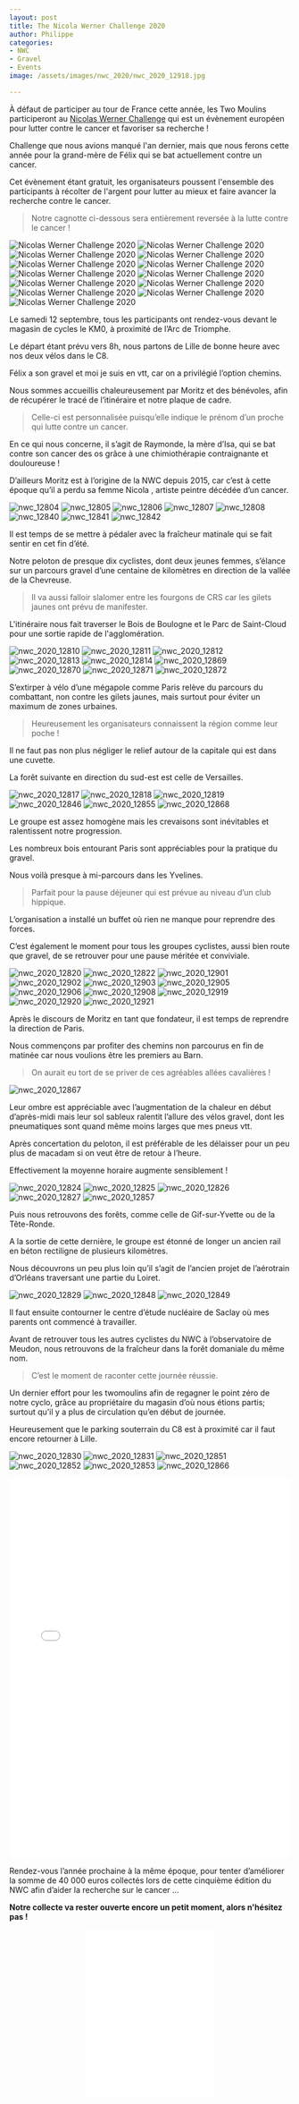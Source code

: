 ```yaml
---
layout: post
title: The Nicola Werner Challenge 2020
author: Philippe
categories:
- NWC
- Gravel
- Events
image: /assets/images/nwc_2020/nwc_2020_12918.jpg

---
```

À défaut de participer au tour de France cette année, les Two Moulins participeront au [Nicolas Werner Challenge](https://www.thenwc.org) qui est un évènement européen pour lutter contre le cancer et favoriser sa recherche !

Challenge que nous avions manqué l'an dernier, mais que nous ferons cette année pour la grand-mère de Félix qui se bat actuellement contre un cancer.

Cet évènement étant gratuit, les organisateurs poussent l'ensemble des participants à récolter de l'argent pour lutter au mieux et faire avancer la recherche contre le cancer.

> Notre cagnotte ci-dessous sera entièrement reversée à la lutte contre le cancer !

<div class="gallery-box">
  <div class="gallery">
    <img src="/assets/images/nwc_2020/nwc_2020_12802.jpg" title="POur Raymonde" alt="Nicolas Werner Challenge 2020" >
		<img src="/assets/images/nwc_2020/nwc_2020_12803.jpg"  alt="Nicolas Werner Challenge 2020" >
		<img src="/assets/images/nwc_2020/nwc_2020_12833.jpg"  alt="Nicolas Werner Challenge 2020" >
		<img src="/assets/images/nwc_2020/nwc_2020_12898.jpg" title="KM0" alt="Nicolas Werner Challenge 2020" >
		<img src="/assets/images/nwc_2020/nwc_2020_12899.jpg"  alt="Nicolas Werner Challenge 2020" >
		<img src="/assets/images/nwc_2020/nwc_2020_12900.jpg" title="C'est parti" alt="Nicolas Werner Challenge 2020" >
		<img src="/assets/images/nwc_2020/nwc_2020_12907.jpg"  alt="Nicolas Werner Challenge 2020" >
		<img src="/assets/images/nwc_2020/nwc_2020_12914.jpg"  alt="Nicolas Werner Challenge 2020" >
		<img src="/assets/images/nwc_2020/nwc_2020_12915.jpg"  alt="Nicolas Werner Challenge 2020" >
		<img src="/assets/images/nwc_2020/nwc_2020_12916.jpg"  alt="Nicolas Werner Challenge 2020" >
		<img src="/assets/images/nwc_2020/nwc_2020_12917.jpg" title="Champs-Elysées et Arc-de-Triomphe" alt="Nicolas Werner Challenge 2020" >
		<img src="/assets/images/nwc_2020/nwc_2020_12918.jpg"  alt="Nicolas Werner Challenge 2020" >
		<img src="/assets/images/nwc_2020/nwc_2020_12918.jpg"  alt="Nicolas Werner Challenge 2020" >
	  </div>
</div>

Le samedi 12 septembre, tous les participants ont rendez-vous devant le magasin de cycles le KM0, à proximité de l’Arc de Triomphe.

Le départ étant prévu vers 8h, nous partons de Lille de bonne heure avec nos deux vélos dans le C8.

Félix a son gravel et moi je suis en vtt, car on a privilégié l’option chemins.

Nous sommes accueillis chaleureusement par Moritz et des bénévoles, afin de récupérer le tracé de l’itinéraire et notre plaque de cadre.

> Celle-ci est personnalisée puisqu’elle indique le prénom d’un proche qui lutte contre un cancer.

En ce qui nous concerne, il s’agit de Raymonde, la mère d’Isa, qui se bat contre son cancer des os grâce à une chimiothérapie contraignante et douloureuse !

D’ailleurs Moritz est à l’origine de la NWC depuis 2015, car c’est à cette époque qu’il a perdu sa femme Nicola , artiste peintre décédée d’un cancer.

![nwc_12804](/assets/images/nwc_2020/nwc_2020_12804.jpg)
![nwc_12805](/assets/images/nwc_2020/nwc_2020_12805.jpg "La Seine")
![nwc_12806](/assets/images/nwc_2020/nwc_2020_12806.jpg "Parc de Saint-Cloud")
![nwc_12807](/assets/images/nwc_2020/nwc_2020_12807.jpg)
![nwc_12808](/assets/images/nwc_2020/nwc_2020_12808.jpg)
![nwc_12840](/assets/images/nwc_2020/nwc_2020_12840.jpg "Bois de Boulogne")
![nwc_12841](/assets/images/nwc_2020/nwc_2020_12841.jpg)
![nwc_12842](/assets/images/nwc_2020/nwc_2020_12842.jpg)

Il est temps de se mettre à pédaler avec la fraîcheur matinale qui se fait sentir en cet fin d’été.

Notre peloton de presque dix cyclistes, dont deux jeunes femmes, s’élance sur un parcours gravel d’une centaine de kilomètres en direction de la vallée de la Chevreuse.

> Il va aussi falloir slalomer entre les fourgons de CRS car les gilets jaunes ont prévu de manifester.

L'itinéraire nous fait traverser le Bois de Boulogne et le Parc de Saint-Cloud pour une sortie rapide de l'agglomération.

![nwc_2020_12810](/assets/images/nwc_2020/nwc_2020_12810.jpg)
![nwc_2020_12811](/assets/images/nwc_2020/nwc_2020_12811.jpg "Passage étroit")
![nwc_2020_12812](/assets/images/nwc_2020/nwc_2020_12812.jpg "Félix, photographe officiel")
![nwc_2020_12813](/assets/images/nwc_2020/nwc_2020_12813.jpg)
![nwc_2020_12814](/assets/images/nwc_2020/nwc_2020_12814.jpg)
![nwc_2020_12869](/assets/images/nwc_2020/nwc_2020_12869.jpg)
![nwc_2020_12870](/assets/images/nwc_2020/nwc_2020_12870.jpg)
![nwc_2020_12871](/assets/images/nwc_2020/nwc_2020_12871.jpg)
![nwc_2020_12872](/assets/images/nwc_2020/nwc_2020_12872.jpg)

S’extirper à vélo d’une mégapole comme Paris relève du parcours du combattant, non contre les gilets jaunes, mais surtout pour éviter un maximum de zones urbaines.

> Heureusement les organisateurs connaissent la région comme leur poche !

Il ne faut pas non plus négliger le relief autour de la capitale qui est dans une cuvette.

La forêt suivante en direction du sud-est est celle de Versailles.

![nwc_2020_12817](/assets/images/nwc_2020/nwc_2020_12817.jpg )
![nwc_2020_12818](/assets/images/nwc_2020/nwc_2020_12818.jpg "Ancienne voie ferrée")
![nwc_2020_12819](/assets/images/nwc_2020/nwc_2020_12819.jpg)
![nwc_2020_12846](/assets/images/nwc_2020/nwc_2020_12846.jpg )
![nwc_2020_12855](/assets/images/nwc_2020/nwc_2020_12855.jpg "Une crevaison de plus ! ")
![nwc_2020_12868](/assets/images/nwc_2020/nwc_2020_12868.jpg "Yann")

Le groupe est assez homogène mais les crevaisons sont inévitables et ralentissent notre progression.

Les nombreux bois entourant Paris sont appréciables pour la pratique du gravel.

Nous voilà presque à mi-parcours dans les Yvelines.

> Parfait pour la pause déjeuner qui est prévue au niveau d’un club hippique.

L’organisation a installé un buffet où rien ne manque pour reprendre des forces.

C’est également le moment pour tous les groupes cyclistes, aussi bien route que gravel, de se retrouver pour une pause méritée et conviviale.

![nwc_2020_12820](/assets/images/nwc_2020/nwc_2020_12820.jpg)
![nwc_2020_12822](/assets/images/nwc_2020/nwc_2020_12822.jpg "Moritz")
![nwc_2020_12901](/assets/images/nwc_2020/nwc_2020_12901.jpg "... Barn Hotel ...")
![nwc_2020_12902](/assets/images/nwc_2020/nwc_2020_12902.jpg "A l'abri du soleil ")
![nwc_2020_12903](/assets/images/nwc_2020/nwc_2020_12903.jpg)
![nwc_2020_12905](/assets/images/nwc_2020/nwc_2020_12905.jpg "Les goinfres ")
![nwc_2020_12906](/assets/images/nwc_2020/nwc_2020_12906.jpg)
![nwc_2020_12908](/assets/images/nwc_2020/nwc_2020_12908.jpg "... les premiers !")
![nwc_2020_12919](/assets/images/nwc_2020/nwc_2020_12919.jpg "Arrivés au ...")
![nwc_2020_12920](/assets/images/nwc_2020/nwc_2020_12920.jpg "Ravito")
![nwc_2020_12921](/assets/images/nwc_2020/nwc_2020_12921.jpg)

Après le discours de Moritz en tant que fondateur, il est temps de reprendre la direction de Paris.

Nous commençons par profiter des chemins non parcourus en fin de matinée car nous voulions être les premiers au Barn.

> On aurait eu tort de se priver de ces agréables allées cavalières !

![nwc_2020_12867](/assets/images/nwc_2020/nwc_2020_12867.jpg)

Leur ombre est appréciable avec l’augmentation de la chaleur en début d’après-midi mais leur sol sableux ralentit l’allure des vélos gravel, dont les pneumatiques sont quand même moins larges que mes pneus vtt.

Après concertation du peloton, il est préférable de les délaisser pour un peu plus de macadam si on veut être de retour à l’heure.

Effectivement la moyenne horaire augmente sensiblement !

![nwc_2020_12824](/assets/images/nwc_2020/nwc_2020_12824.jpg "Vue panoramique ")
![nwc_2020_12825](/assets/images/nwc_2020/nwc_2020_12825.jpg "Pour éviter de se perdre !")
![nwc_2020_12826](/assets/images/nwc_2020/nwc_2020_12826.jpg)
![nwc_2020_12827](/assets/images/nwc_2020/nwc_2020_12827.jpg)
![nwc_2020_12857](/assets/images/nwc_2020/nwc_2020_12857.jpg)

Puis nous retrouvons des forêts, comme celle de Gif-sur-Yvette ou de la Tête-Ronde.

A la sortie de cette dernière, le groupe est étonné de longer un ancien rail en béton rectiligne de plusieurs kilomètres.

Nous découvrons un peu plus loin qu’il s’agit de l’ancien projet de l’aérotrain d’Orléans traversant une partie du Loiret.

![nwc_2020_12829](/assets/images/nwc_2020/nwc_2020_12829.jpg)
![nwc_2020_12848](/assets/images/nwc_2020/nwc_2020_12848.jpg)
![nwc_2020_12849](/assets/images/nwc_2020/nwc_2020_12849.jpg)

Il faut ensuite contourner le centre d’étude nucléaire de Saclay où mes parents ont commencé à travailler.

Avant de retrouver tous les autres cyclistes du NWC à l’observatoire de Meudon, nous retrouvons de la fraîcheur dans la forêt domaniale du même nom.

> C’est le moment de raconter cette journée réussie.

Un dernier effort pour les twomoulins afin de regagner le point zéro de notre cyclo, grâce au propriétaire du magasin d’où nous étions partis; surtout qu’il y a plus de circulation qu’en début de journée.

Heureusement que le parking souterrain du C8 est à proximité car il faut encore retourner à Lille.

![nwc_2020_12830](/assets/images/nwc_2020/nwc_2020_12830.jpg "Observatoire de Meudon")
![nwc_2020_12831](/assets/images/nwc_2020/nwc_2020_12831.jpg "Roland Garros")
![nwc_2020_12851](/assets/images/nwc_2020/nwc_2020_12851.jpg "Two Moulins à Paris")
![nwc_2020_12852](/assets/images/nwc_2020/nwc_2020_12852.jpg "Avenue Foch")
![nwc_2020_12853](/assets/images/nwc_2020/nwc_2020_12853.jpg)
![nwc_2020_12866](/assets/images/nwc_2020/nwc_2020_12866.jpg "En attente du retardataire")

<center><iframe src="[https://www.komoot.fr/tour/256820498/embed?profile=1](https://www.komoot.fr/tour/256820498/embed?profile=1 "https://www.komoot.fr/tour/256820498/embed?profile=1") width="100%" height="680" frameborder="0" scrolling="no" data-mce-fragment="1">
	<span data-mce-type="bookmark" style="display: inline-block; width: 0px; overflow: hidden; line-height: 0;" class="mce_SELRES_start">﻿</span><span data-mce-type="bookmark" style="display: inline-block; width: 0px; overflow: hidden; line-height: 0;" class="mce_SELRES_start">﻿</span></iframe></center>

Rendez-vous l’année prochaine à la même époque, pour tenter d’améliorer la somme de 40 000 euros collectés lors de cette cinquième édition du NWC afin d’aider la recherche sur le cancer ...

**Notre collecte va rester ouverte encore un petit moment, alors n'hésitez pas !**

<center><iframe src="[https://www.okpal.com/projects/01EGBMSD5FE0SGM1FS98SA84JG/widget](https://www.okpal.com/projects/01EGBMSD5FE0SGM1FS98SA84JG/widget "https://www.okpal.com/projects/01EGBMSD5FE0SGM1FS98SA84JG/widget") width="230" height="300" frameborder="0" scrolling="no" data-mce-fragment="1"><span data-mce-type="bookmark" style="display: inline-block; width: 0px; overflow: hidden; line-height: 0;" class="mce_SELRES_start">﻿</span><span data-mce-type="bookmark" style="display: inline-block; width: 0px; overflow: hidden; line-height: 0;" class="mce_SELRES_start">﻿</span></iframe></center>